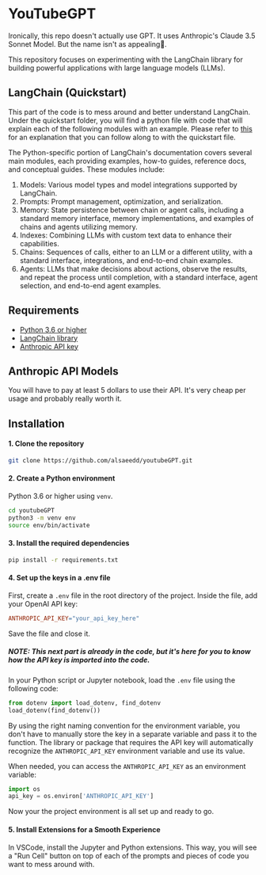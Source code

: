 # YouTubeGPT

Ironically, this repo doesn't actually use GPT. It uses Anthropic's Claude 3.5 Sonnet Model. But the name isn't as appealing🤣.

This repository focuses on experimenting with the LangChain library for building powerful applications with large language models (LLMs).

## LangChain (Quickstart)

This part of the code is to mess around and better understand LangChain. Under the quickstart folder, you will find a python file with code that will explain each of the following modules with an example. Please refer to [this](https://youtu.be/NYSWn1ipbgg?si=4YgkjzfuG3ieG1n4) for an explanation that you can follow along to with the quickstart file.

The Python-specific portion of LangChain's documentation covers several main modules, each providing examples, how-to guides, reference docs, and conceptual guides. These modules include:

1. Models: Various model types and model integrations supported by LangChain.
2. Prompts: Prompt management, optimization, and serialization.
3. Memory: State persistence between chain or agent calls, including a standard memory interface, memory implementations, and examples of chains and agents utilizing memory.
4. Indexes: Combining LLMs with custom text data to enhance their capabilities.
5. Chains: Sequences of calls, either to an LLM or a different utility, with a standard interface, integrations, and end-to-end chain examples.
6. Agents: LLMs that make decisions about actions, observe the results, and repeat the process until completion, with a standard interface, agent selection, and end-to-end agent examples.

## Requirements

- [Python 3.6 or higher](https://www.python.org/downloads/)
- [LangChain library](https://python.langchain.com/en/latest/index.html)
- [Anthropic API key](https://www.anthropic.com/api)

## Anthropic API Models

You will have to pay at least 5 dollars to use their API. It's very cheap per usage and probably really worth it.

## Installation

#### 1. Clone the repository

```bash
git clone https://github.com/alsaeedd/youtubeGPT.git
```

#### 2. Create a Python environment

Python 3.6 or higher using `venv`.

```bash
cd youtubeGPT
python3 -m venv env
source env/bin/activate
```

#### 3. Install the required dependencies

```bash
pip install -r requirements.txt
```

#### 4. Set up the keys in a .env file

First, create a `.env` file in the root directory of the project. Inside the file, add your OpenAI API key:

```makefile
ANTHROPIC_API_KEY="your_api_key_here"
```

Save the file and close it.

##### NOTE: This next part is already in the code, but it's here for you to know how the API key is imported into the code.

In your Python script or Jupyter notebook, load the `.env` file using the following code:

```python
from dotenv import load_dotenv, find_dotenv
load_dotenv(find_dotenv())
```

By using the right naming convention for the environment variable, you don't have to manually store the key in a separate variable and pass it to the function. The library or package that requires the API key will automatically recognize the `ANTHROPIC_API_KEY` environment variable and use its value.

When needed, you can access the `ANTHROPIC_API_KEY` as an environment variable:

```python
import os
api_key = os.environ['ANTHROPIC_API_KEY']
```

Now your the project environment is all set up and ready to go.

#### 5. Install Extensions for a Smooth Experience

In VSCode, install the Jupyter and Python extensions. This way, you will see a "Run Cell" button on top of each of the prompts and pieces of code you want to mess around with.
